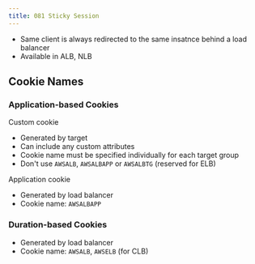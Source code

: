 ```yaml
---
title: 081 Sticky Session
---
```


- Same client is always redirected to the same insatnce behind a load balancer
- Available in ALB, NLB


## Cookie Names
### Application-based Cookies
Custom cookie 
- Generated by target
- Can include any custom attributes
- Cookie name must be specified individually for each target group
- Don't use `AWSALB`, `AWSALBAPP` or `AWSALBTG` (reserved for ELB)

Application cookie
- Generated by load balancer
- Cookie name: `AWSALBAPP`

### Duration-based Cookies
- Generated by load balancer
- Cookie name: `AWSALB`, `AWSELB` (for CLB)
